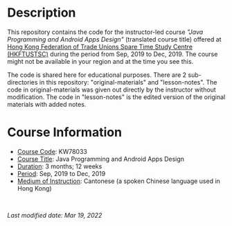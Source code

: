 <!-- This is a README file for an instuctor-led course. -->

# Description 
This repository contains the code for the instructor-led course *"Java Programming and Android Apps Design"* (translated course title) offered at [Hong Kong Federation of Trade Unions Spare Time Study Centre (HKFTUSTSC)](https://www.hkftustsc.org/info/index2.html) during the period from Sep, 2019 to Dec, 2019. The course might not be available in your region and at the time you see this. 

The code is shared here for educational purposes. There are 2 sub-directories in this repository: "original-materials" and "lesson-notes". The code in original-materials was given out directly by the instructor without modification. The code in "lesson-notes" is the edited version of the original materials with added notes. 

# Course Information
- <ins>Course Code</ins>: KW78033
- <ins>Course Title</ins>: Java Programming and Android Apps Design
- <ins>Duration</ins>: 3 months; 12 weeks 
- <ins>Period</ins>: Sep, 2019 to Dec, 2019
- <ins>Medium of Instruction</ins>: Cantonese (a spoken Chinese language used in Hong Kong) 

<br />

*Last modified date: Mar 19, 2022*

